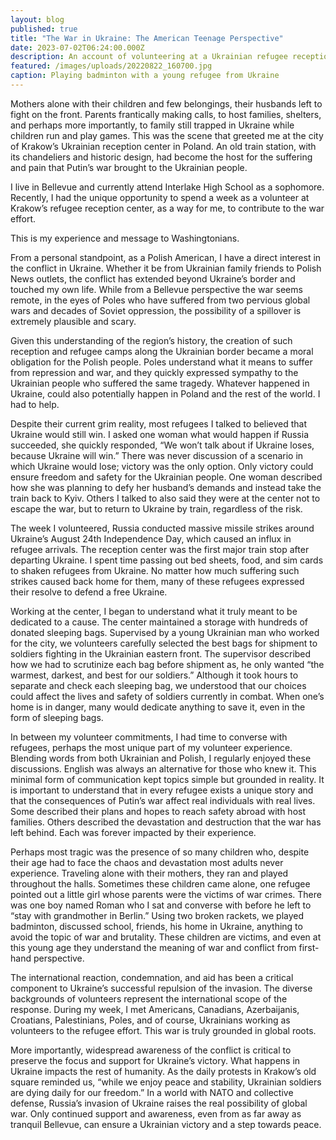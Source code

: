 ```yaml
---
layout: blog
published: true
title: "The War in Ukraine: The American Teenage Perspective"
date: 2023-07-02T06:24:00.000Z
description: An account of volunteering at a Ukrainian refugee reception center in Southern Poland
featured: /images/uploads/20220822_160700.jpg
caption: Playing badminton with a young refugee from Ukraine
---
```

Mothers alone with their children and few belongings, their husbands left to fight on the front. Parents frantically making calls, to host families, shelters, and perhaps more importantly, to family still trapped in Ukraine while children run and play games. This was the scene that greeted me at the city of Krakow’s Ukrainian reception center in Poland. An old train station, with its chandeliers and historic design, had become the host for the suffering and pain that Putin’s war brought to the Ukrainian people. 

I live in Bellevue and currently attend Interlake High School as a sophomore. Recently, I had the unique opportunity to spend a week as a volunteer at Krakow’s refugee reception center, as a way for me, to contribute to the war effort. 

This is my experience and message to Washingtonians. 

From a personal standpoint, as a Polish American, I have a direct interest in the conflict in Ukraine. Whether it be from Ukrainian family friends to Polish News outlets, the conflict has extended beyond Ukraine’s border and touched my own life. While from a Bellevue perspective the war seems remote, in the eyes of Poles who have suffered from two pervious global wars and decades of Soviet oppression, the possibility of a spillover is extremely plausible and scary.

Given this understanding of the region’s history, the creation of such reception and refugee camps along the Ukrainian border became a moral obligation for the Polish people. Poles understand what it means to suffer from repression and war, and they quickly expressed sympathy to the Ukrainian people who suffered the same tragedy. Whatever happened in Ukraine, could also potentially happen in Poland and the rest of the world. I had to help. 

Despite their current grim reality, most refugees I talked to believed that Ukraine would still win. I asked one woman what would happen if Russia succeeded, she quickly responded, “We won’t talk about if Ukraine loses, because Ukraine will win.” There was never discussion of a scenario in which Ukraine would lose; victory was the only option. Only victory could ensure freedom and safety for the Ukrainian people. One woman described how she was planning to defy her husband’s demands and instead take the train back to Kyiv. Others I talked to also said they were at the center not to escape the war, but to return to Ukraine by train, regardless of the risk.  

The week I volunteered, Russia conducted massive missile strikes around Ukraine’s August 24th Independence Day, which caused an influx in refugee arrivals. The reception center was the first major train stop after departing Ukraine. I spent time passing out bed sheets, food, and sim cards to shaken refugees from Ukraine. No matter how much suffering such strikes caused back home for them, many of these refugees expressed their resolve to defend a free Ukraine. 

Working at the center, I began to understand what it truly meant to be dedicated to a cause. The center maintained a storage with hundreds of donated sleeping bags. Supervised by a young Ukrainian man who worked for the city, we volunteers carefully selected the best bags for shipment to soldiers fighting in the Ukrainian eastern front. The supervisor described how we had to scrutinize each bag before shipment as, he only wanted “the warmest, darkest, and best for our soldiers.” Although it took hours to separate and check each sleeping bag, we understood that our choices could affect the lives and safety of soldiers currently in combat. When one’s home is in danger, many would dedicate anything to save it, even in the form of sleeping bags. 

In between my volunteer commitments, I had time to converse with refugees, perhaps the most unique part of my volunteer experience. Blending words from both Ukrainian and Polish, I regularly enjoyed these discussions. English was always an alternative for those who knew it. This minimal form of communication kept topics simple but grounded in reality. It is important to understand that in every refugee exists a unique story and that the consequences of Putin’s war affect real individuals with real lives. Some described their plans and hopes to reach safety abroad with host families. Others described the devastation and destruction that the war has left behind. Each was forever impacted by their experience. 

Perhaps most tragic was the presence of so many children who, despite their age had to face the chaos and devastation most adults never experience. Traveling alone with their mothers, they ran and played throughout the halls. Sometimes these children came alone, one refugee pointed out a little girl whose parents were the victims of war crimes. There was one boy named Roman who I sat and converse with before he left to “stay with grandmother in Berlin.” Using two broken rackets, we played badminton, discussed school, friends, his home in Ukraine, anything to avoid the topic of war and brutality. These children are victims, and even at this young age they understand the meaning of war and conflict from first-hand perspective. 
 
The international reaction, condemnation, and aid has been a critical component to Ukraine’s successful repulsion of the invasion. The diverse backgrounds of volunteers represent the international scope of the response. During my week, I met Americans, Canadians, Azerbaijanis, Croatians, Palestinians, Poles, and of course, Ukrainians working as volunteers to the refugee effort. This war is truly grounded in global roots. 

More importantly, widespread awareness of the conflict is critical to preserve the focus and support for Ukraine’s victory. What happens in Ukraine impacts the rest of humanity. As the daily protests in Krakow’s old square reminded us, “while we enjoy peace and stability, Ukrainian soldiers are dying daily for our freedom.” In a world with NATO and collective defense, Russia’s invasion of Ukraine raises the real possibility of global war. Only continued support and awareness, even from as far away as tranquil Bellevue, can ensure a Ukrainian victory and a step towards peace.
